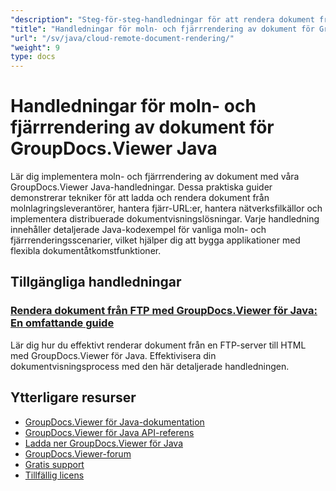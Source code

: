 ```yaml
---
"description": "Steg-för-steg-handledningar för att rendera dokument från molnlagring, fjärr-URL&#58;er och externa källor med GroupDocs.Viewer för Java."
"title": "Handledningar för moln- och fjärrrendering av dokument för GroupDocs.Viewer Java"
"url": "/sv/java/cloud-remote-document-rendering/"
"weight": 9
type: docs
---
```

# Handledningar för moln- och fjärrrendering av dokument för GroupDocs.Viewer Java

Lär dig implementera moln- och fjärrrendering av dokument med våra GroupDocs.Viewer Java-handledningar. Dessa praktiska guider demonstrerar tekniker för att ladda och rendera dokument från molnlagringsleverantörer, hantera fjärr-URL:er, hantera nätverksfilkällor och implementera distribuerade dokumentvisningslösningar. Varje handledning innehåller detaljerade Java-kodexempel för vanliga moln- och fjärrrenderingsscenarier, vilket hjälper dig att bygga applikationer med flexibla dokumentåtkomstfunktioner.

## Tillgängliga handledningar

### [Rendera dokument från FTP med GroupDocs.Viewer för Java: En omfattande guide](./groupdocs-viewer-java-render-ftp-documents/)
Lär dig hur du effektivt renderar dokument från en FTP-server till HTML med GroupDocs.Viewer för Java. Effektivisera din dokumentvisningsprocess med den här detaljerade handledningen.

## Ytterligare resurser

- [GroupDocs.Viewer för Java-dokumentation](https://docs.groupdocs.com/viewer/java/)
- [GroupDocs.Viewer för Java API-referens](https://reference.groupdocs.com/viewer/java/)
- [Ladda ner GroupDocs.Viewer för Java](https://releases.groupdocs.com/viewer/java/)
- [GroupDocs.Viewer-forum](https://forum.groupdocs.com/c/viewer/9)
- [Gratis support](https://forum.groupdocs.com/)
- [Tillfällig licens](https://purchase.groupdocs.com/temporary-license/)